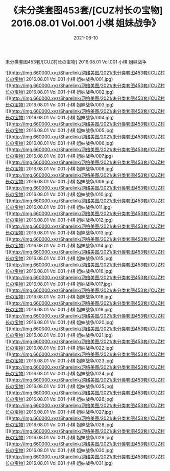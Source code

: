 ﻿---
layout: post
title:  《未分类套图453套/[CUZ村长の宝物] 2016.08.01 Vol.001 小棋 姐妹战争》
date:   2021-06-10
img: http://img.660000.xyz/Sharelink/网络美图/2021/未分类套图453套/[CUZ村长の宝物] 2016.08.01 Vol.001 小棋 姐妹战争/000.jpg
categories: [美女, 清纯, 唯美]
---

未分类套图453套/[CUZ村长の宝物] 2016.08.01 Vol.001 小棋 姐妹战争

 ![](http://img.660000.xyz/Sharelink/网络美图/2021/未分类套图453套/[CUZ村长の宝物] 2016.08.01 Vol.001 小棋 姐妹战争/001.jpg) <br>![](http://img.660000.xyz/Sharelink/网络美图/2021/未分类套图453套/[CUZ村长の宝物] 2016.08.01 Vol.001 小棋 姐妹战争/002.jpg) <br>![](http://img.660000.xyz/Sharelink/网络美图/2021/未分类套图453套/[CUZ村长の宝物] 2016.08.01 Vol.001 小棋 姐妹战争/003.jpg) <br>![](http://img.660000.xyz/Sharelink/网络美图/2021/未分类套图453套/[CUZ村长の宝物] 2016.08.01 Vol.001 小棋 姐妹战争/004.jpg) <br>![](http://img.660000.xyz/Sharelink/网络美图/2021/未分类套图453套/[CUZ村长の宝物] 2016.08.01 Vol.001 小棋 姐妹战争/005.jpg) <br>![](http://img.660000.xyz/Sharelink/网络美图/2021/未分类套图453套/[CUZ村长の宝物] 2016.08.01 Vol.001 小棋 姐妹战争/006.jpg) <br>![](http://img.660000.xyz/Sharelink/网络美图/2021/未分类套图453套/[CUZ村长の宝物] 2016.08.01 Vol.001 小棋 姐妹战争/007.jpg) <br>![](http://img.660000.xyz/Sharelink/网络美图/2021/未分类套图453套/[CUZ村长の宝物] 2016.08.01 Vol.001 小棋 姐妹战争/008.jpg) <br>![](http://img.660000.xyz/Sharelink/网络美图/2021/未分类套图453套/[CUZ村长の宝物] 2016.08.01 Vol.001 小棋 姐妹战争/009.jpg) <br>![](http://img.660000.xyz/Sharelink/网络美图/2021/未分类套图453套/[CUZ村长の宝物] 2016.08.01 Vol.001 小棋 姐妹战争/010.jpg) <br>![](http://img.660000.xyz/Sharelink/网络美图/2021/未分类套图453套/[CUZ村长の宝物] 2016.08.01 Vol.001 小棋 姐妹战争/011.jpg) <br>![](http://img.660000.xyz/Sharelink/网络美图/2021/未分类套图453套/[CUZ村长の宝物] 2016.08.01 Vol.001 小棋 姐妹战争/012.jpg) <br>![](http://img.660000.xyz/Sharelink/网络美图/2021/未分类套图453套/[CUZ村长の宝物] 2016.08.01 Vol.001 小棋 姐妹战争/013.jpg) <br>![](http://img.660000.xyz/Sharelink/网络美图/2021/未分类套图453套/[CUZ村长の宝物] 2016.08.01 Vol.001 小棋 姐妹战争/014.jpg) <br>![](http://img.660000.xyz/Sharelink/网络美图/2021/未分类套图453套/[CUZ村长の宝物] 2016.08.01 Vol.001 小棋 姐妹战争/015.jpg) <br>![](http://img.660000.xyz/Sharelink/网络美图/2021/未分类套图453套/[CUZ村长の宝物] 2016.08.01 Vol.001 小棋 姐妹战争/016.jpg) <br>![](http://img.660000.xyz/Sharelink/网络美图/2021/未分类套图453套/[CUZ村长の宝物] 2016.08.01 Vol.001 小棋 姐妹战争/017.jpg) <br>![](http://img.660000.xyz/Sharelink/网络美图/2021/未分类套图453套/[CUZ村长の宝物] 2016.08.01 Vol.001 小棋 姐妹战争/018.jpg) <br>![](http://img.660000.xyz/Sharelink/网络美图/2021/未分类套图453套/[CUZ村长の宝物] 2016.08.01 Vol.001 小棋 姐妹战争/019.jpg) <br>![](http://img.660000.xyz/Sharelink/网络美图/2021/未分类套图453套/[CUZ村长の宝物] 2016.08.01 Vol.001 小棋 姐妹战争/020.jpg) <br>![](http://img.660000.xyz/Sharelink/网络美图/2021/未分类套图453套/[CUZ村长の宝物] 2016.08.01 Vol.001 小棋 姐妹战争/021.jpg) <br>![](http://img.660000.xyz/Sharelink/网络美图/2021/未分类套图453套/[CUZ村长の宝物] 2016.08.01 Vol.001 小棋 姐妹战争/022.jpg) <br>![](http://img.660000.xyz/Sharelink/网络美图/2021/未分类套图453套/[CUZ村长の宝物] 2016.08.01 Vol.001 小棋 姐妹战争/023.jpg) <br>![](http://img.660000.xyz/Sharelink/网络美图/2021/未分类套图453套/[CUZ村长の宝物] 2016.08.01 Vol.001 小棋 姐妹战争/024.jpg) <br>![](http://img.660000.xyz/Sharelink/网络美图/2021/未分类套图453套/[CUZ村长の宝物] 2016.08.01 Vol.001 小棋 姐妹战争/025.jpg) <br>![](http://img.660000.xyz/Sharelink/网络美图/2021/未分类套图453套/[CUZ村长の宝物] 2016.08.01 Vol.001 小棋 姐妹战争/026.jpg) <br>![](http://img.660000.xyz/Sharelink/网络美图/2021/未分类套图453套/[CUZ村长の宝物] 2016.08.01 Vol.001 小棋 姐妹战争/027.jpg) <br>![](http://img.660000.xyz/Sharelink/网络美图/2021/未分类套图453套/[CUZ村长の宝物] 2016.08.01 Vol.001 小棋 姐妹战争/028.jpg) <br>![](http://img.660000.xyz/Sharelink/网络美图/2021/未分类套图453套/[CUZ村长の宝物] 2016.08.01 Vol.001 小棋 姐妹战争/029.jpg) <br>![](http://img.660000.xyz/Sharelink/网络美图/2021/未分类套图453套/[CUZ村长の宝物] 2016.08.01 Vol.001 小棋 姐妹战争/030.jpg) <br>![](http://img.660000.xyz/Sharelink/网络美图/2021/未分类套图453套/[CUZ村长の宝物] 2016.08.01 Vol.001 小棋 姐妹战争/031.jpg) <br>